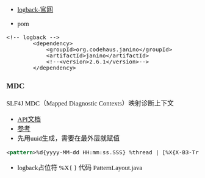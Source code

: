 <span  style="font-family: Simsun,serif; font-size: 17px; ">

- [logback-官网](https://logback.qos.ch/documentation.html)

- pom

~~~
<!-- logback -->
        <dependency>
            <groupId>org.codehaus.janino</groupId>
            <artifactId>janino</artifactId>
            <!--<version>2.6.1</version>-->
        </dependency>
~~~

### MDC

SLF4J MDC（Mapped Diagnostic Contexts）映射诊断上下文

- [API文档](https://www.slf4j.org/api/org/slf4j/MDC.html)
- [参考](https://blog.csdn.net/a183400826/article/details/101519219)
- 先用uuid生成，需要在最外层就赋值

~~~ log.xml
<pattern>%d{yyyy-MM-dd HH:mm:ss.SSS} %thread | [%X{X-B3-TraceId}] | %-5level %logger{50} %msg%n</pattern>
~~~

- logback占位符 %X{ } 代码 PatternLayout.java

</span>